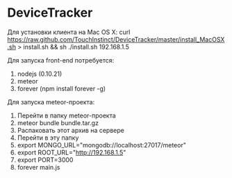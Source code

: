 DeviceTracker
=============

Для установки клиента на Mac OS X:
curl https://raw.github.com/TouchInstinct/DeviceTracker/master/install_MacOSX.sh > install.sh && sh ./install.sh 192.168.1.5

Для запуска front-end потребуется:
1. nodejs (0.10.21)
2. meteor
3. forever (npm install forever -g)

Для запуска meteor-проекта:
1. Перейти в папку meteor-проекта
2. meteor bundle bundle.tar.gz
3. Распаковать этот архив на сервере
4. Перейти в эту папку
5. export MONGO_URL="mongodb://localhost:27017/meteor"
6. export ROOT_URL="http://192.168.1.5"
7. export PORT=3000
8. forever main.js
